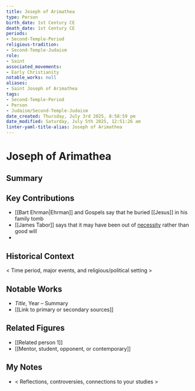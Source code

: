 ```yaml
---
title: Joseph of Arimathea
type: Person
birth_date: 1st Century CE
death_date: 1st Century CE
periods:
- Second-Temple-Period
religious-tradition:
- Second-Temple-Judaism
role:
- Saint
associated_movements:
- Early Christianity
notable_works: null
aliases:
- Saint Joseph of Arimathea
tags:
- Second-Temple-Period
- Person
- Judaism/Second-Temple-Judaism
date_created: Thursday, July 3rd 2025, 8:58:59 pm
date_modified: Saturday, July 5th 2025, 12:51:26 am
linter-yaml-title-alias: Joseph of Arimathea
---
```


# Joseph of Arimathea

## Summary

## Key Contributions
- [[Bart Ehrman|Ehrman]] and Gospels say that he buried [[Jesus]] in his family tomb
- [[James Tabor]] says that it may have been out of [necessity](https://youtube.com/shorts/TV_KA8P9Dhg?si=mqZmqshpfTfgyNwj) rather than good will
- 

## Historical Context
< Time period, major events, and religious/political setting >

## Notable Works
- *Title*, Year – Summary
- [[Link to primary or secondary sources]]


## Related Figures
- [[Related person 1]]
- [[Mentor, student, opponent, or contemporary]]

## My Notes
- < Reflections, controversies, connections to your studies >
